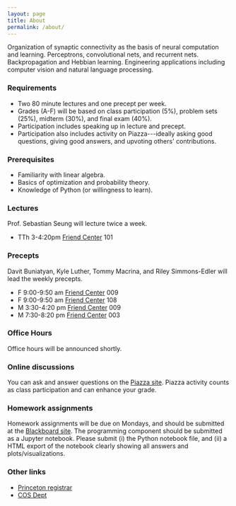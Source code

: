 ```yaml
---
layout: page
title: About
permalink: /about/
---
```


Organization of synaptic connectivity as the basis of neural
computation and learning. Perceptrons, convolutional nets, and
recurrent nets. Backpropagation and Hebbian learning. Engineering
applications including computer vision and natural language
processing.

### Requirements
  - Two 80 minute lectures and one precept per week.  
  - Grades (A-F) will be based on class participation (5%), problem sets (25%), midterm (30%), and final exam (40%).
  - Participation includes speaking up in lecture and precept.
  - Participation also includes activity on Piazza---ideally asking good questions, giving good answers, and upvoting others' contributions.

### Prerequisites
  - Familiarity with linear algebra.
  - Basics of optimization and probability theory.
  - Knowledge of Python (or willingness to learn).

### Lectures
Prof. Sebastian Seung will lecture twice a week.

- TTh 3-4:20pm [Friend Center][friend-center] 101

### Precepts
Davit Buniatyan, Kyle Luther, Tommy Macrina, and Riley Simmons-Edler will lead the weekly precepts.

- F	9:00-9:50 am [Friend Center][friend-center]	009
- F 9:00-9:50 am [Friend Center][friend-center] 108
- M	3:30-4:20 pm [Friend Center][friend-center]	009
- M	7:30-8:20 pm [Friend Center][friend-center] 003 

### Office Hours
Office hours will be announced shortly.


### Online discussions
You can ask and answer questions on the [Piazza site](https://piazza.com/princeton/spring2018/cos485/home).  Piazza activity counts as class participation and can enhance your grade.


### Homework assignments
Homework assignments will be due on Mondays, and should be submitted at the [Blackboard site](https://blackboard.princeton.edu/webapps/blackboard/execute/announcement?method=search&context=course&course_id=_6115916_1&handle=cp_announcements&mode=cpview).  The programming component should be submitted as a Jupyter notebook. Please submit (i) the Python notebook file, and (ii) a HTML export of the notebook clearly showing all answers and plots/visualizations.

### Other links
- [Princeton registrar](https://registrar.princeton.edu/course-offerings/course_details.xml?courseid=014447&term=1184)
- [COS Dept](http://www.cs.princeton.edu/courses/archive/spring18/cos485/)

[friend-center]: https://goo.gl/maps/FbGwEnmNAnC2
[computer-science]: https://goo.gl/maps/23Nw4ktSwZQ2

